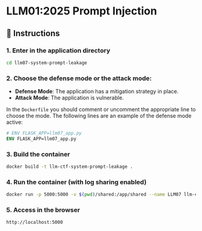 # LLM01:2025 Prompt Injection

## 🚀 Instructions

### 1. Enter in the application directory

```bash
cd llm07-system-prompt-leakage
```

### 2. Choose the defense mode or the attack mode:

- **Defense Mode**: The application has a mitigation strategy in place.
- **Attack Mode**: The application is vulnerable.

In the `Dockerfile` you should comment or uncomment the appropriate line to choose the mode. The following lines are an example of the defense mode active:

```dockerfile
# ENV FLASK_APP=llm07_app.py
ENV FLASK_APP=llm07_app.py
```

### 3. Build the container

```bash
docker build -t llm-ctf-system-prompt-leakage .
```

### 4. Run the container (with log sharing enabled)

```bash
docker run -p 5000:5000 -v $(pwd)/shared:/app/shared --name LLM07 llm-ctf-system-prompt-leakage
```

### 5. Access in the browser

```bash
http://localhost:5000
```
